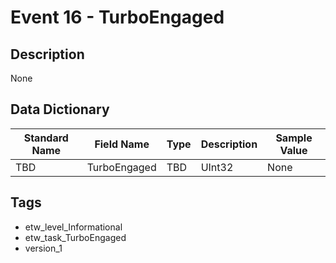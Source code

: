 # Event 16 - TurboEngaged

## Description
None

## Data Dictionary
|Standard Name|Field Name|Type|Description|Sample Value|
|---|---|---|---|---|
|TBD|TurboEngaged|TBD|UInt32|None|None|

## Tags
* etw_level_Informational
* etw_task_TurboEngaged
* version_1